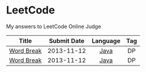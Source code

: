 LeetCode
========

My answers to  LeetCode Online Judge


| Title | Submit Date | Language | Tag |
| ------|:----:|:--------:|:---:|
| [Word Break](https://oj.leetcode.com/problems/word-break/)  | 2013-11-12 | [Java](https://github.com/acprimer/LeetCode/blob/master/LeetCode/src/WordBreak.java) | DP |
| [Word Break](https://oj.leetcode.com/problems/word-break-ii/)  | 2013-11-12 | [Java](https://github.com/acprimer/LeetCode/blob/master/LeetCode/src/WordBreakII.java) | DP | Backtracking |
